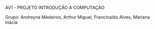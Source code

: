AV1 - PROJETO INTRODUÇÃO A COMPUTAÇÃO

Grupo: Andreyna Medeiros, Arthur Miguel, Francinaldo Alves, Mariana Inácia
